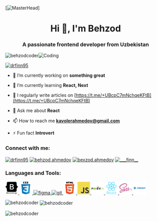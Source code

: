 [![MasterHead](https://glivera-team.com/wp-content/uploads/2019/11/fronend-blog.jpg)]
<h1 align="center">Hi 👋, I'm Behzod</h1>
<h3 align="center">A passionate frontend developer from Uzbekistan</h3>
<img align="right" alt="Coding" width="400" src="https://i.pinimg.com/originals/f1/e7/34/f1e734f9cade86fe737a9aa404ad5677.gif" />


<p align="left"> <img src="https://komarev.com/ghpvc/?username=behzodcoder&label=Profile%20views&color=0e75b6&style=flat" alt="behzodcoder" /> </p>

<p align="left"> <a href="https://twitter.com/drfinn95" target="blank"><img src="https://img.shields.io/twitter/follow/drfinn95?logo=twitter&style=for-the-badge" alt="drfinn95" /></a> </p>

- 🔭 I’m currently working on **something great**

- 🌱 I’m currently learning **React, Next**

- 📝 I regularly write articles on [https://t.me/+UBcpC7mNchqeKFtB](https://t.me/+UBcpC7mNchqeKFtB)

- 💬 Ask me about **React**

- 📫 How to reach me **kavolerahmedov@gmail.com**

- ⚡ Fun fact **Introvert**

<h3 align="left">Connect with me:</h3>
<p align="left">
<a href="https://twitter.com/drfinn95" target="blank"><img align="center" src="https://raw.githubusercontent.com/rahuldkjain/github-profile-readme-generator/master/src/images/icons/Social/twitter.svg" alt="drfinn95" height="30" width="40" /></a>
<a href="https://linkedin.com/in/behzod ahmedov" target="blank"><img align="center" src="https://raw.githubusercontent.com/rahuldkjain/github-profile-readme-generator/master/src/images/icons/Social/linked-in-alt.svg" alt="behzod ahmedov" height="30" width="40" /></a>
<a href="https://fb.com/bexzod.ahmedov" target="blank"><img align="center" src="https://raw.githubusercontent.com/rahuldkjain/github-profile-readme-generator/master/src/images/icons/Social/facebook.svg" alt="bexzod.ahmedov" height="30" width="40" /></a>
<a href="https://instagram.com/___finn__" target="blank"><img align="center" src="https://raw.githubusercontent.com/rahuldkjain/github-profile-readme-generator/master/src/images/icons/Social/instagram.svg" alt="___finn__" height="30" width="40" /></a>
</p>

<h3 align="left">Languages and Tools:</h3>
<p align="left"> <a href="https://getbootstrap.com" target="_blank" rel="noreferrer"> <img src="https://raw.githubusercontent.com/devicons/devicon/master/icons/bootstrap/bootstrap-plain-wordmark.svg" alt="bootstrap" width="40" height="40"/> </a> <a href="https://www.w3schools.com/css/" target="_blank" rel="noreferrer"> <img src="https://raw.githubusercontent.com/devicons/devicon/master/icons/css3/css3-original-wordmark.svg" alt="css3" width="40" height="40"/> </a> <a href="https://www.figma.com/" target="_blank" rel="noreferrer"> <img src="https://www.vectorlogo.zone/logos/figma/figma-icon.svg" alt="figma" width="40" height="40"/> </a> <a href="https://git-scm.com/" target="_blank" rel="noreferrer"> <img src="https://www.vectorlogo.zone/logos/git-scm/git-scm-icon.svg" alt="git" width="40" height="40"/> </a> <a href="https://www.w3.org/html/" target="_blank" rel="noreferrer"> <img src="https://raw.githubusercontent.com/devicons/devicon/master/icons/html5/html5-original-wordmark.svg" alt="html5" width="40" height="40"/> </a> <a href="https://developer.mozilla.org/en-US/docs/Web/JavaScript" target="_blank" rel="noreferrer"> <img src="https://raw.githubusercontent.com/devicons/devicon/master/icons/javascript/javascript-original.svg" alt="javascript" width="40" height="40"/> </a> <a href="https://nodejs.org" target="_blank" rel="noreferrer"> <img src="https://raw.githubusercontent.com/devicons/devicon/master/icons/nodejs/nodejs-original-wordmark.svg" alt="nodejs" width="40" height="40"/> </a> <a href="https://reactjs.org/" target="_blank" rel="noreferrer"> <img src="https://raw.githubusercontent.com/devicons/devicon/master/icons/react/react-original-wordmark.svg" alt="react" width="40" height="40"/> </a> <a href="https://sass-lang.com" target="_blank" rel="noreferrer"> <img src="https://raw.githubusercontent.com/devicons/devicon/master/icons/sass/sass-original.svg" alt="sass" width="40" height="40"/> </a> <a href="https://webpack.js.org" target="_blank" rel="noreferrer"> <img src="https://raw.githubusercontent.com/devicons/devicon/d00d0969292a6569d45b06d3f350f463a0107b0d/icons/webpack/webpack-original-wordmark.svg" alt="webpack" width="40" height="40"/> </a> </p>

<p><img align="left" src="https://github-readme-stats.vercel.app/api/top-langs?username=behzodcoder&show_icons=true&locale=en&layout=compact" alt="behzodcoder" /></p>

<p>&nbsp;<img align="center" src="https://github-readme-stats.vercel.app/api?username=behzodcoder&show_icons=true&locale=en" alt="behzodcoder" /></p>

<p><img align="center" src="https://github-readme-streak-stats.herokuapp.com/?user=behzodcoder&" alt="behzodcoder" /></p>
